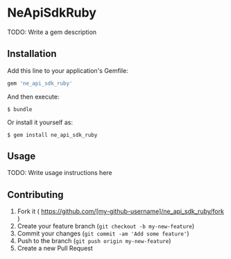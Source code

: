 # NeApiSdkRuby

TODO: Write a gem description

## Installation

Add this line to your application's Gemfile:

```ruby
gem 'ne_api_sdk_ruby'
```

And then execute:

    $ bundle

Or install it yourself as:

    $ gem install ne_api_sdk_ruby

## Usage

TODO: Write usage instructions here

## Contributing

1. Fork it ( https://github.com/[my-github-username]/ne_api_sdk_ruby/fork )
2. Create your feature branch (`git checkout -b my-new-feature`)
3. Commit your changes (`git commit -am 'Add some feature'`)
4. Push to the branch (`git push origin my-new-feature`)
5. Create a new Pull Request
